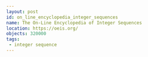 ```yaml
---
layout: post
id: on_line_encyclopedia_integer_sequences
name: The On-Line Encyclopedia of Integer Sequences
location: https://oeis.org/
objects: 320000
tags:
 - integer sequence
---
```


